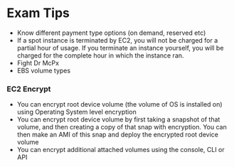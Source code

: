# Exam Tips
- Know different payment type options (on demand, reserved etc)
- If a spot instance is terminated by EC2, you will not be charged for a partial hour of usage. If you terminate an instance yourself, you will be charged for the complete hour in which the instance ran.
- Fight Dr McPx
- EBS volume types

### EC2 Encrypt
- You can encrypt root device volume (the volume of OS is installed on) using Operating System level encryption 
- You can encrypt root device volume by first taking a snapshot of that volume, and then creating a copy of that snap with encryption. You can then make an AMI of this snap and deploy the encrypted root device volume
- You can encrypt additional attached volumes using the console, CLI or API